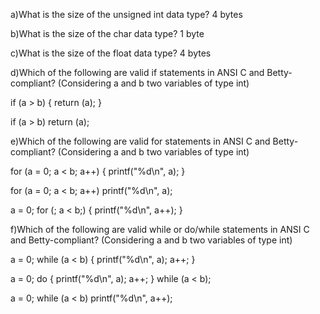 a)What is the size of the unsigned int data type? 4 bytes

b)What is the size of the char data type? 1 byte

c)What is the size of the float data type? 4 bytes

d)Which of the following are valid if statements in ANSI C and Betty-compliant? (Considering a and b two variables of type int)

if (a > b) { return (a); }

if (a > b) return (a);

e)Which of the following are valid for statements in ANSI C and Betty-compliant? (Considering a and b two variables of type int)

for (a = 0; a < b; a++) { printf("%d\n", a); }

for (a = 0; a < b; a++) printf("%d\n", a);

a = 0; for (; a < b;) { printf("%d\n", a++); }

f)Which of the following are valid while or do/while statements in ANSI C and Betty-compliant? (Considering a and b two variables of type int)

a = 0; while (a < b) { printf("%d\n", a); a++; }

a = 0; do { printf("%d\n", a); a++; } while (a < b);

a = 0; while (a < b) printf("%d\n", a++);

